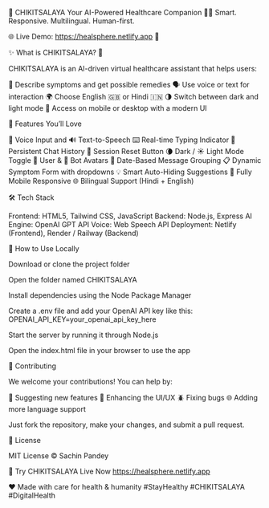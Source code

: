 🏥 CHIKITSALAYA
Your AI-Powered Healthcare Companion 🤖💊
Smart. Responsive. Multilingual. Human-first.

🌐 Live Demo: https://healsphere.netlify.app 🚀

✨ What is CHIKITSALAYA? 💭

CHIKITSALAYA is an AI-driven virtual healthcare assistant that helps users:

💬 Describe symptoms and get possible remedies
🗣️ Use voice or text for interaction
🌍 Choose English 🇬🇧 or Hindi 🇮🇳
🌗 Switch between dark and light mode
📱 Access on mobile or desktop with a modern UI

🚀 Features You’ll Love

🎤 Voice Input and 🔊 Text-to-Speech
⌨️ Real-time Typing Indicator
💬 Persistent Chat History
🔄 Session Reset Button
🌘 Dark / ☀️ Light Mode Toggle
👤 User & 🤖 Bot Avatars
📅 Date-Based Message Grouping
📋 Dynamic Symptom Form with dropdowns
💡 Smart Auto-Hiding Suggestions
📱 Fully Mobile Responsive
🌐 Bilingual Support (Hindi + English)

🛠️ Tech Stack

Frontend: HTML5, Tailwind CSS, JavaScript
Backend: Node.js, Express
AI Engine: OpenAI GPT API
Voice: Web Speech API
Deployment: Netlify (Frontend), Render / Railway (Backend)

🔧 How to Use Locally

Download or clone the project folder

Open the folder named CHIKITSALAYA

Install dependencies using the Node Package Manager

Create a .env file and add your OpenAI API key like this:
OPENAI_API_KEY=your_openai_api_key_here

Start the server by running it through Node.js

Open the index.html file in your browser to use the app

🤝 Contributing

We welcome your contributions!
You can help by:

🧠 Suggesting new features
🎨 Enhancing the UI/UX
🪲 Fixing bugs
🌐 Adding more language support

Just fork the repository, make your changes, and submit a pull request.

📄 License

MIT License © Sachin Pandey

🌟 Try CHIKITSALAYA Live Now
https://healsphere.netlify.app

❤️ Made with care for health & humanity
#StayHealthy #CHIKITSALAYA #DigitalHealth

